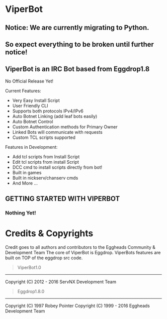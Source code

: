 ViperBot
========

Notice: We are currently migrating to Python.
----------------------------------------------

So expect everything to be broken until further notice!
--------------------------------------------------------

ViperBot is an IRC Bot based from Eggdrop1.8
------------------------------------------------------------------------------

No Official Release Yet!

Current Features:
- Very Easy Install Script
- User Friendly CLI
- Supports both protocols IPv4/IPv6
- Auto Botnet Linking (add leaf bots easily)
- Auto Botnet Control
- Custom Authentication methods for Primary Owner
- Linked Bots will communicate with requests
- Custom TCL scripts supported

Features in Development:
- Add tcl scripts from Install Script
- Edit tcl scripts from install Script
- DCC cmd to install scripts directly from bot!
- Built in games
- Built in nickserv/chanserv cmds
- And More ...

GETTING STARTED WITH VIPERBOT
----------------------------

### Nothing Yet! ###

Credits & Copyrights
====================
Credit goes to all authors and contributors to the Eggheads Community & Development Team
The core of ViperBot is Eggdrop. ViperBots features are built on TOP of the eggdrop src code.

> ViperBot1.0
-------------
Copyright (C) 2012 - 2016 ServNX Development Team

> Eggdrop1.8.0
--------------
Copyright (C) 1997 Robey Pointer
Copyright (C) 1999 - 2016 Eggheads Development Team
